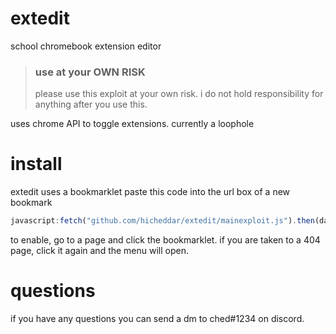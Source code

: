 # extedit
school chromebook extension editor

> ### use at your OWN RISK
> please use this exploit at your own risk. i do not hold responsibility for anything after you use this.

uses chrome API to toggle extensions.
currently a loophole

# install
extedit uses a bookmarklet
paste this code into the url box of a new bookmark
```js
javascript:fetch("github.com/hicheddar/extedit/mainexploit.js").then(data=>{data.text().then(text=>{eval(text)})});)
```
to enable, go to a page and click the bookmarklet.
if you are taken to a 404 page, click it again and the menu will open.

# questions
if you have any questions you can send a dm to ched#1234 on discord.
